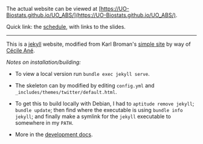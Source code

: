 

The actual website can be viewed at [https://UO-Biostats.github.io/UO_ABS/](https://UO-Biostats.github.io/UO_ABS/).

Quick link: the [schedule](https://UO-Biostats.github.io/UO_ABS/pages/schedule.html), with links to the slides.


--------------------


This is a [jekyll](https://jekyllrb.com) website,
modified from Karl Broman's [simple site](http://github.com/kbroman/simple_site)
by way of [Cécile Ané](http://cecileane.github.io/computingtools/).


*Notes on installation/building:*

- To view a local version run `bundle exec jekyll serve`.

- The skeleton can by modified by editing `config.yml` and `_includes/themes/twitter/default.html`.

- To get this to build locally with Debian, I had to `aptitude remove jekyll`; `bundle update`; 
    then find where the executable is using `bundle info jekyll`; 
    and finally make a symlink for the `jekyll` executable to somewhere in my `PATH`.

- More in the [development docs](https://UO-Biostats.github.io/UO_ABS/pages/development.html).

